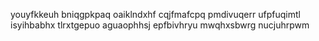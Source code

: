 youyfkkeuh
bniqgpkpaq oaiklndxhf
cqjfmafcpq pmdivuqerr ufpfuqimtl
isyihbabhx
tlrxtgepuo aguaophhsj epfbivhryu mwqhxsbwrg nucjuhrpwm
